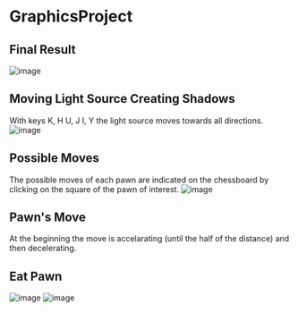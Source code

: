 # GraphicsProject

## Final Result 
![image](https://user-images.githubusercontent.com/93796754/202315586-82d7d718-0961-4e28-bea7-4587e5d0ec46.png)

## Moving Light Source Creating Shadows 
With keys K, H U, J I, Y the light source moves towards all directions.  
![image](https://user-images.githubusercontent.com/93796754/202315829-b8d1a5f4-341a-4171-9b93-ad995fb2f705.png)

## Possible Moves  
The possible moves of each pawn are indicated on the chessboard by clicking on the square of the pawn of interest. 
![image](https://user-images.githubusercontent.com/93796754/202316623-6e1a19f9-0e2d-4378-9687-c1f047933d6e.png)

## Pawn's Move 
At the beginning the move is accelarating (until the half of the distance) and then decelerating. 

## Eat Pawn 
![image](https://user-images.githubusercontent.com/93796754/202317531-93f862dc-e603-491e-a501-984290561183.png)
![image](https://user-images.githubusercontent.com/93796754/202319144-fcf6a302-940a-450c-981a-7001fd6b36e1.png)

